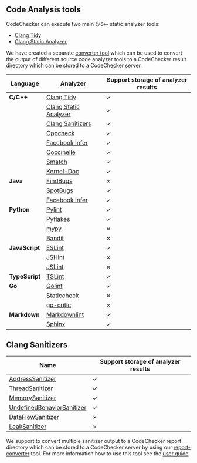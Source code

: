 ## Code Analysis tools
CodeChecker can execute two main `C/C++` static analyzer tools:

- [Clang Tidy](https://clang.llvm.org/extra/clang-tidy/)
- [Clang Static Analyzer](https://clang-analyzer.llvm.org/)

We have created a separate [converter tool](/tools/report-converter) which
can be used to convert the output of different source code analyzer tools to a
CodeChecker result directory which can be stored to a CodeChecker server.

| Language       | Analyzer     | Support storage of analyzer results |
| -------------- |--------------|---------------------|
| **C/C++**      | [Clang Tidy](https://clang.llvm.org/extra/clang-tidy/)  | ✓ |
|                | [Clang Static Analyzer](https://clang-analyzer.llvm.org/)    | ✓ |
|                | [Clang Sanitizers](#clang-sanitizers)    | ✓ |
|                | [Cppcheck](/tools/report-converter/README.md#cppcheck)    | ✓ |
|                | [Facebook Infer](/tools/report-converter/README.md#fbinfer)    | ✓ |
|                | [Coccinelle](/tools/report-converter/README.md#coccinelle)   | ✓ |
|                | [Smatch](/tools/report-converter/README.md#smatch)   | ✓ |
|                | [Kernel-Doc](/tools/report-converter/README.md#kernel-doc)   | ✓ |
| **Java**       | [FindBugs](http://findbugs.sourceforge.net/)    | ✗ |
|                | [SpotBugs](/tools/report-converter/README.md#spotbugs)    | ✓ |
|                | [Facebook Infer](/tools/report-converter/README.md#fbinfer)    | ✓ |
| **Python**     | [Pylint](/tools/report-converter/README.md#pylint)    | ✓ |
|                | [Pyflakes](/tools/report-converter/README.md#pyflakes)    | ✓ |
|                | [mypy](http://mypy-lang.org/)    | ✗ |
|                | [Bandit](https://github.com/PyCQA/bandit)    | ✗ |
| **JavaScript** | [ESLint](https://eslint.org/)    | ✓ |
|                | [JSHint](https://jshint.com/)    | ✗ |
|                | [JSLint](https://jslint.com/)    | ✗ |
| **TypeScript** | [TSLint](/tools/report-converter/README.md#tslint)    | ✓ |
| **Go**         | [Golint](/tools/report-converter/README.md#golint)    | ✓ |
|                | [Staticcheck](https://staticcheck.io/)    | ✗ |
|                | [go-critic](https://github.com/go-critic/go-critic)    | ✗ |
| **Markdown**   | [Markdownlint](https://github.com/markdownlint/markdownlint)    | ✓ |
|                | [Sphinx](https://github.com/sphinx-doc/sphinx)    | ✓ |

## Clang Sanitizers
| Name         | Support storage of analyzer results |
|--------------|---------------------|
| [AddressSanitizer](https://clang.llvm.org/docs/AddressSanitizer.html)    | ✓ |
| [ThreadSanitizer](https://clang.llvm.org/docs/ThreadSanitizer.html)    | ✓ |
| [MemorySanitizer](https://clang.llvm.org/docs/MemorySanitizer.html)    | ✓ |
| [UndefinedBehaviorSanitizer](https://clang.llvm.org/docs/UndefinedBehaviorSanitizer.html)    | ✓ |
| [DataFlowSanitizer](https://clang.llvm.org/docs/DataFlowSanitizer.html)    | ✗ |
| [LeakSanitizer](https://clang.llvm.org/docs/LeakSanitizer.html)    | ✗ |

We support to convert multiple sanitizer output to a CodeChecker report
directory which can be stored to a CodeChecker server by using our
[report-converter](/tools/report-converter) tool. For more information how to
use this tool see the [user guide](/tools/report-converter/README.md).
